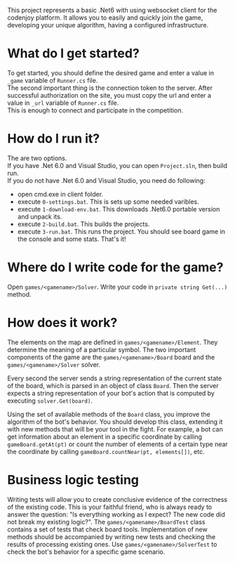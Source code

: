 This project represents a basic .Net6 with using websocket client for the codenjoy platform.
It allows you to easily and quickly join the game, developing your unique algorithm, having a configured infrastructure.

# What do I get started?
To get started, you should define the desired game and enter a value in `_game` variable of `Runner.cs` file. \
The second important thing is the connection token to the server. After successful authorization on the site, you must copy the url
and enter a value in `_url` variable of `Runner.cs` file. \
This is enough to connect and participate in the competition.

# How do I run it?
The are two options. \
If you have .Net 6.0 and Visual Studio, you can open `Project.sln`, then build run. \
If you do not have .Net 6.0 and Visual Studio, you need do following:
- open cmd.exe in client folder.
- execute `0-settings.bat`. This is sets up some needed varibles.
- execute `1-download-env.bat`. This downloads .Net6.0 portable version and unpack its.
- execute `2-build.bat`. This builds the projects.
- execute `3-run.bat`. This runs the project. You should see board game in the console and some stats.
 That's it!

# Where do I write code for the game?
Open `games/<gamename>/Solver`. Write your code in `private string Get(...)` method.

# How does it work?
The elements on the map are defined in `games/<gamename>/Element`. They determine the meaning of a particular symbol.
The two important components of the game are the `games/<gamename>/Board` board and the `games/<gamename>/Solver` solver.

Every second the server sends a string representation of the current state of the board, which is parsed in an object of class `Board`.
Then the server expects a string representation of your bot's action that is computed by executing `solver.Get(board)`.

Using the set of available methods of the `Board` class, you improve the algorithm of the bot's behavior.
You should develop this class, extending it with new methods that will be your tool in the fight.
For example, a bot can get information about an element in a specific coordinate by calling `gameBoard.getAt(pt)`
or count the number of elements of a certain type near the coordinate by calling `gameBoard.countNear(pt, elements[])`, etc.

# Business logic testing
Writing tests will allow you to create conclusive evidence of the correctness of the existing code. This is your faithful friend, who is always ready to answer the question: "Is everything working as I expect? The new code did not break my existing logic?".
The `games/<gamename>/BoardTest` class contains a set of tests that check board tools. Implementation of new methods should be accompanied by writing new tests and checking the results of processing existing ones.
Use `games/<gamename>/SolverTest` to check the bot's behavior for a specific game scenario.